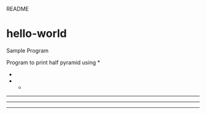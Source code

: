 README

# hello-world
Sample Program


Program to print half pyramid using *

*
* *
* * *
* * * *
* * * * *
